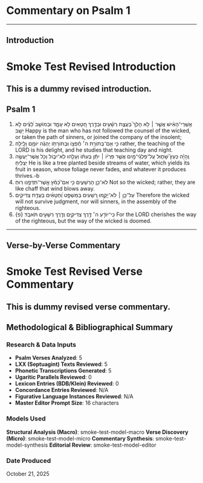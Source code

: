 # Commentary on Psalm 1
---
## Introduction
# Smoke Test Revised Introduction
This is a dummy revised introduction.
---
## Psalm 1

1. אַ֥שְֽׁרֵי־הָאִ֗ישׁ אֲשֶׁ֤ר ׀ לֹ֥א הָלַךְ֮ בַּעֲצַ֢ת רְשָׁ֫עִ֥ים וּבְדֶ֣רֶךְ חַ֭טָּאִים לֹ֥א עָמָ֑ד וּבְמוֹשַׁ֥ב לֵ֝צִ֗ים לֹ֣א יָשָֽׁב׃‎		Happy is the man who has not followed the counsel of the wicked,
or taken the path of sinners,
or joined the company of the insolent;
2. כִּ֤י אִ֥ם־בְּתוֹרַ֥ת ה׳ חֶ֫פְצ֥וֹ וּֽבְתוֹרָת֥וֹ יֶהְגֶּ֗ה יוֹמָ֥ם וָלָֽיְלָה׃‎		rather, the teaching of the LORD is his delight,
and he studies that teaching day and night.
3. וְֽהָיָ֗ה כְּעֵץ֮ שָׁת֢וּל עַֽל־פַּלְגֵ֫י־מָ֥יִם אֲשֶׁ֤ר פִּרְי֨וֹ ׀ יִתֵּ֬ן בְּעִתּ֗וֹ וְעָלֵ֥הוּ לֹֽא־יִבּ֑וֹל וְכֹ֖ל אֲשֶׁר־יַעֲשֶׂ֣ה יַצְלִֽיחַ׃‎		He is like a tree planted beside streams of water,
which yields its fruit in season,
whose foliage never fades,
and whatever it produces thrives.-b
4. לֹא־כֵ֥ן הָרְשָׁעִ֑ים כִּ֥י אִם־כַּ֝מֹּ֗ץ אֲֽשֶׁר־תִּדְּפֶ֥נּוּ רֽוּחַ׃‎		Not so the wicked;
rather, they are like chaff that wind blows away.
5. עַל־כֵּ֤ן ׀ לֹא־יָקֻ֣מוּ רְ֭שָׁעִים בַּמִּשְׁפָּ֑ט וְ֝חַטָּאִ֗ים בַּעֲדַ֥ת צַדִּיקִֽים׃‎		Therefore the wicked will not survive judgment,
nor will sinners, in the assembly of the righteous.
6. כִּֽי־יוֹדֵ֣עַ ה׳ דֶּ֣רֶךְ צַדִּיקִ֑ים וְדֶ֖רֶךְ רְשָׁעִ֣ים תֹּאבֵֽד׃ {פ}‎		For the LORD cherishes the way of the righteous,
but the way of the wicked is doomed.
---
## Verse-by-Verse Commentary
# Smoke Test Revised Verse Commentary
This is dummy revised verse commentary.
---
## Methodological & Bibliographical Summary
### Research & Data Inputs
- **Psalm Verses Analyzed**: 5
- **LXX (Septuagint) Texts Reviewed**: 5
- **Phonetic Transcriptions Generated**: 5
- **Ugaritic Parallels Reviewed**: 0
- **Lexicon Entries (BDB/Klein) Reviewed**: 0
- **Concordance Entries Reviewed**: N/A
- **Figurative Language Instances Reviewed**: N/A
- **Master Editor Prompt Size**: 16 characters

### Models Used
**Structural Analysis (Macro)**: smoke-test-model-macro
**Verse Discovery (Micro)**: smoke-test-model-micro
**Commentary Synthesis**: smoke-test-model-synthesis
**Editorial Review**: smoke-test-model-editor

### Date Produced
October 21, 2025
